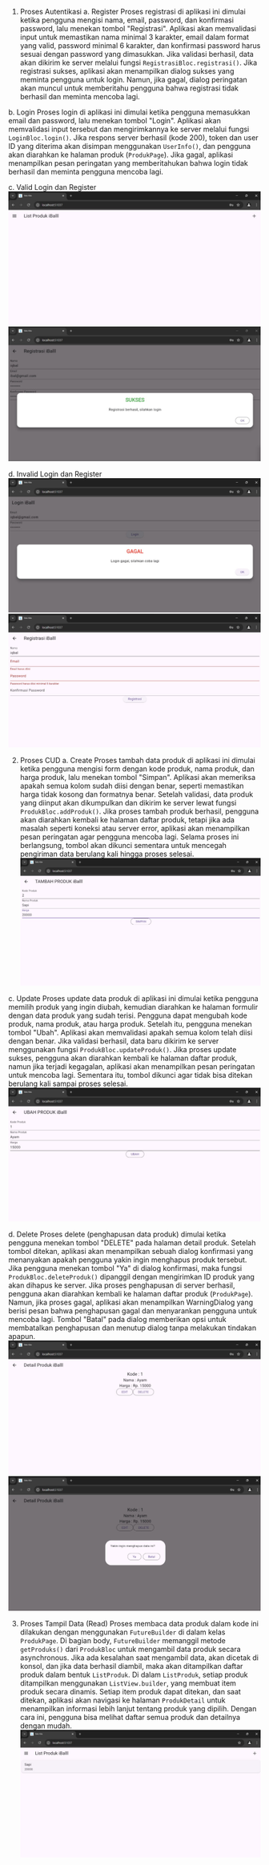 1. Proses Autentikasi
a. Register
    Proses registrasi di aplikasi ini dimulai ketika pengguna mengisi nama, email, password, dan konfirmasi password, lalu menekan tombol "Registrasi". Aplikasi akan memvalidasi input untuk memastikan nama minimal 3 karakter, email dalam format yang valid, password minimal 6 karakter, dan konfirmasi password harus sesuai dengan password yang dimasukkan. Jika validasi berhasil, data akan dikirim ke server melalui fungsi `RegistrasiBloc.registrasi()`. Jika registrasi sukses, aplikasi akan menampilkan dialog sukses yang meminta pengguna untuk login. Namun, jika gagal, dialog peringatan akan muncul untuk memberitahu pengguna bahwa registrasi tidak berhasil dan meminta mencoba lagi.

b. Login
    Proses login di aplikasi ini dimulai ketika pengguna memasukkan email dan password, lalu menekan tombol "Login". Aplikasi akan memvalidasi input tersebut dan mengirimkannya ke server melalui fungsi `LoginBloc.login()`. Jika respons server berhasil (kode 200), token dan user ID yang diterima akan disimpan menggunakan `UserInfo()`, dan pengguna akan diarahkan ke halaman produk (`ProdukPage`). Jika gagal, aplikasi menampilkan pesan peringatan yang memberitahukan bahwa login tidak berhasil dan meminta pengguna mencoba lagi.

c. Valid Login dan Register
![Login Valid](vl.jpg)
![Register Valid](vr.jpg)

d. Invalid Login dan Register
![Login invalid](ivl.jpg)
![Register invalid](ivr.jpg)

2. Proses CUD
a. Create
    Proses tambah data produk di aplikasi ini dimulai ketika pengguna mengisi form dengan kode produk, nama produk, dan harga produk, lalu menekan tombol "Simpan". Aplikasi akan memeriksa apakah semua kolom sudah diisi dengan benar, seperti memastikan harga tidak kosong dan formatnya benar. Setelah validasi, data produk yang diinput akan dikumpulkan dan dikirim ke server lewat fungsi `ProdukBloc.addProduk()`. Jika proses tambah produk berhasil, pengguna akan diarahkan kembali ke halaman daftar produk, tetapi jika ada masalah seperti koneksi atau server error, aplikasi akan menampilkan pesan peringatan agar pengguna mencoba lagi. Selama proses ini berlangsung, tombol akan dikunci sementara untuk mencegah pengiriman data berulang kali hingga proses selesai.
    ![Add Product](prodadd.jpg)

c. Update
    Proses update data produk di aplikasi ini dimulai ketika pengguna memilih produk yang ingin diubah, kemudian diarahkan ke halaman formulir dengan data produk yang sudah terisi. Pengguna dapat mengubah kode produk, nama produk, atau harga produk. Setelah itu, pengguna menekan tombol "Ubah". Aplikasi akan memvalidasi apakah semua kolom telah diisi dengan benar. Jika validasi berhasil, data baru dikirim ke server menggunakan fungsi `ProdukBloc.updateProduk()`. Jika proses update sukses, pengguna akan diarahkan kembali ke halaman daftar produk, namun jika terjadi kegagalan, aplikasi akan menampilkan pesan peringatan untuk mencoba lagi. Sementara itu, tombol dikunci agar tidak bisa ditekan berulang kali sampai proses selesai.
    ![Ubah Product](produpd.jpg)

d. Delete
    Proses delete (penghapusan data produk)  dimulai ketika pengguna menekan tombol "DELETE" pada halaman detail produk. Setelah tombol ditekan, aplikasi akan menampilkan sebuah dialog konfirmasi yang menanyakan apakah pengguna yakin ingin menghapus produk tersebut. Jika pengguna menekan tombol "Ya" di dialog konfirmasi, maka fungsi `ProdukBloc.deleteProduk()` dipanggil dengan mengirimkan ID produk yang akan dihapus ke server. Jika proses penghapusan di server berhasil, pengguna akan diarahkan kembali ke halaman daftar produk (`ProdukPage`). Namun, jika proses gagal, aplikasi akan menampilkan WarningDialog yang berisi pesan bahwa penghapusan gagal dan menyarankan pengguna untuk mencoba lagi. Tombol "Batal" pada dialog memberikan opsi untuk membatalkan penghapusan dan menutup dialog tanpa melakukan tindakan apapun.
    ![Klik Delete](proddel.jpg)
    ![Ya](Ya.jpg)

3. Proses Tampil Data (Read)
Proses membaca data produk dalam kode ini dilakukan dengan menggunakan `FutureBuilder` di dalam kelas `ProdukPage`. Di bagian body, `FutureBuilder` memanggil metode `getProduks()` dari `ProdukBloc` untuk mengambil data produk secara asynchronous. Jika ada kesalahan saat mengambil data, akan dicetak di konsol, dan jika data berhasil diambil, maka akan ditampilkan daftar produk dalam bentuk `ListProduk`. Di dalam `ListProduk`, setiap produk ditampilkan menggunakan `ListView.builder`, yang membuat item produk secara dinamis. Setiap item produk dapat ditekan, dan saat ditekan, aplikasi akan navigasi ke halaman `ProdukDetail` untuk menampilkan informasi lebih lanjut tentang produk yang dipilih. Dengan cara ini, pengguna bisa melihat daftar semua produk dan detailnya dengan mudah.
![Product List](prodlist.jpg)



 

